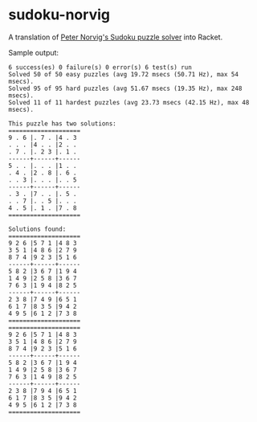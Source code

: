 # sudoku-norvig
A translation of [Peter Norvig's Sudoku puzzle solver][1] into Racket.

[1]: http://norvig.com/sudoku.html

Sample output:

    6 success(es) 0 failure(s) 0 error(s) 6 test(s) run
    Solved 50 of 50 easy puzzles (avg 19.72 msecs (50.71 Hz), max 54 msecs).
    Solved 95 of 95 hard puzzles (avg 51.67 msecs (19.35 Hz), max 248 msecs).
    Solved 11 of 11 hardest puzzles (avg 23.73 msecs (42.15 Hz), max 48 msecs).
    
    This puzzle has two solutions:
    ====================
    9 . 6 |. 7 . |4 . 3 
    . . . |4 . . |2 . . 
    . 7 . |. 2 3 |. 1 . 
    ------+------+------
    5 . . |. . . |1 . . 
    . 4 . |2 . 8 |. 6 . 
    . . 3 |. . . |. . 5 
    ------+------+------
    . 3 . |7 . . |. 5 . 
    . . 7 |. . 5 |. . . 
    4 . 5 |. 1 . |7 . 8 
    ====================
    
    Solutions found:
    ====================
    9 2 6 |5 7 1 |4 8 3 
    3 5 1 |4 8 6 |2 7 9 
    8 7 4 |9 2 3 |5 1 6 
    ------+------+------
    5 8 2 |3 6 7 |1 9 4 
    1 4 9 |2 5 8 |3 6 7 
    7 6 3 |1 9 4 |8 2 5 
    ------+------+------
    2 3 8 |7 4 9 |6 5 1 
    6 1 7 |8 3 5 |9 4 2 
    4 9 5 |6 1 2 |7 3 8 
    ====================
    ====================
    9 2 6 |5 7 1 |4 8 3 
    3 5 1 |4 8 6 |2 7 9 
    8 7 4 |9 2 3 |5 1 6 
    ------+------+------
    5 8 2 |3 6 7 |1 9 4 
    1 4 9 |2 5 8 |3 6 7 
    7 6 3 |1 4 9 |8 2 5 
    ------+------+------
    2 3 8 |7 9 4 |6 5 1 
    6 1 7 |8 3 5 |9 4 2 
    4 9 5 |6 1 2 |7 3 8 
    ====================
